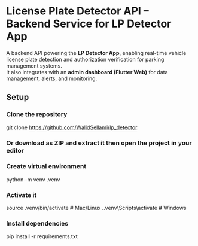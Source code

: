 # License Plate Detector API – Backend Service for LP Detector App

A backend API powering the **LP Detector App**, enabling real-time vehicle license plate detection and authorization verification for parking management systems.  
It also integrates with an **admin dashboard (Flutter Web)** for data management, alerts, and monitoring.

## Setup

### Clone the repository
git clone https://github.com/WalidSellami/lp_detector

### Or download as ZIP and extract it then open the project in your editor

### Create virtual environment
python -m venv .venv

### Activate it
source .venv/bin/activate      # Mac/Linux
.\.venv\Scripts\activate       # Windows

### Install dependencies
pip install -r requirements.txt

